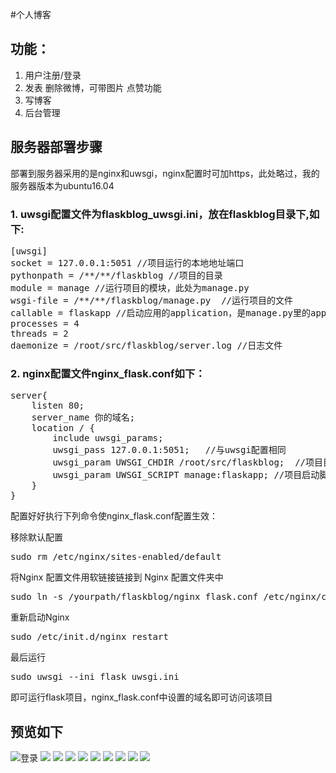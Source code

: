 #个人博客

## 功能：
1. 用户注册/登录
2. 发表 删除微博，可带图片 点赞功能
3. 写博客
4. 后台管理

## 服务器部署步骤
部署到服务器采用的是nginx和uwsgi，nginx配置时可加https，此处略过，我的服务器版本为ubuntu16.04
### 1. uwsgi配置文件为flaskblog_uwsgi.ini，放在flaskblog目录下,如下:
<pre>
[uwsgi]
socket = 127.0.0.1:5051 //项目运行的本地地址端口
pythonpath = /**/**/flaskblog //项目的目录
module = manage //运行项目的模块，此处为manage.py
wsgi-file = /**/**/flaskblog/manage.py  //运行项目的文件
callable = flaskapp //启动应用的application，是manage.py里的app
processes = 4
threads = 2
daemonize = /root/src/flaskblog/server.log //日志文件</pre>

### 2. nginx配置文件nginx_flask.conf如下：
<pre>
server{
    listen 80;
    server_name 你的域名;
    location / {
        include uwsgi_params; 
        uwsgi_pass 127.0.0.1:5051;   //与uwsgi配置相同
        uwsgi_param UWSGI_CHDIR /root/src/flaskblog;  //项目目录
        uwsgi_param UWSGI_SCRIPT manage:flaskapp; //项目启动脚本和app
    }
}
</pre>
配置好好执行下列命令使nginx_flask.conf配置生效：

移除默认配置
<pre>sudo rm /etc/nginx/sites-enabled/default</pre>

将Nginx 配置文件用软链接链接到 Nginx 配置文件夹中

<pre>sudo ln -s /yourpath/flaskblog/nginx_flask.conf /etc/nginx/conf.d/</pre>
重新启动Nginx
<pre>sudo /etc/init.d/nginx restart</pre>
最后运行
<pre>sudo uwsgi --ini flask_uwsgi.ini</pre>
即可运行flask项目，nginx_flask.conf中设置的域名即可访问该项目

## 预览如下
![登录](https://i.imgur.com/sPVCJ1i.png)
![](https://i.imgur.com/negU7vE.png)
![](https://i.imgur.com/SNdnjGu.png)
![](https://i.imgur.com/SNV8v0C.png)
![](https://i.imgur.com/tQ3gsjE.png)
![](https://i.imgur.com/D4Gr92S.png)
![](https://i.imgur.com/c7AcUeO.png)
![](https://i.imgur.com/jUtfU6X.png)
![](https://i.imgur.com/N9NatW4.png)
![](https://i.imgur.com/gXVUoXd.png)
